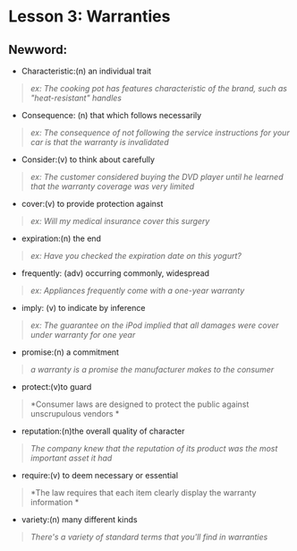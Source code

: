 # Lesson 3: Warranties
## Newword:
- Characteristic:(n) an individual trait
> *ex: The cooking pot has features characteristic of the brand, such as "heat-resistant" handles* 
- Consequence: (n) that which follows necessarily
> *ex: The consequence of not following the service instructions for your car is that the warranty is invalidated*
- Consider:(v) to think about carefully
> *ex: The customer considered buying the DVD player until he learned that the warranty coverage was very limited*
- cover:(v) to provide protection against
> *ex: Will my medical insurance cover this surgery*
- expiration:(n) the end
> *ex: Have you checked the expiration date on this yogurt?*
- frequently: (adv) occurring commonly, widespread
> *ex: Appliances frequently come with a one-year warranty*
- imply: (v) to indicate by inference
> *ex: The guarantee on the iPod implied that all damages were cover under warranty for one year*
- promise:(n) a commitment
> *a warranty is a promise the manufacturer makes to the consumer*
- protect:(v)to guard
> *Consumer laws are designed to protect the public against unscrupulous vendors *
- reputation:(n)the overall quality of character
> *The company knew that the reputation of its product was the most important asset it had*
- require:(v) to deem necessary or essential 
> *The law requires that each item clearly display the warranty information *
- variety:(n) many different kinds
> *There's a variety of standard terms that you'll find in warranties*
